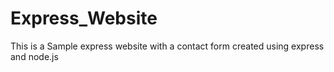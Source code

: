 # Express_Website
This is a Sample express website with a contact form created using express and node.js
